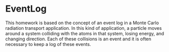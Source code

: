 # EventLog
This homework is based on the concept of an event log in a Monte Carlo
radiation transport application. In this kind of application, a particle moves
around a system colliding with the atoms in that system, losing energy, and
changing direction. Each of these collisions is an event and it is often
necessary to keep a log of these events.
